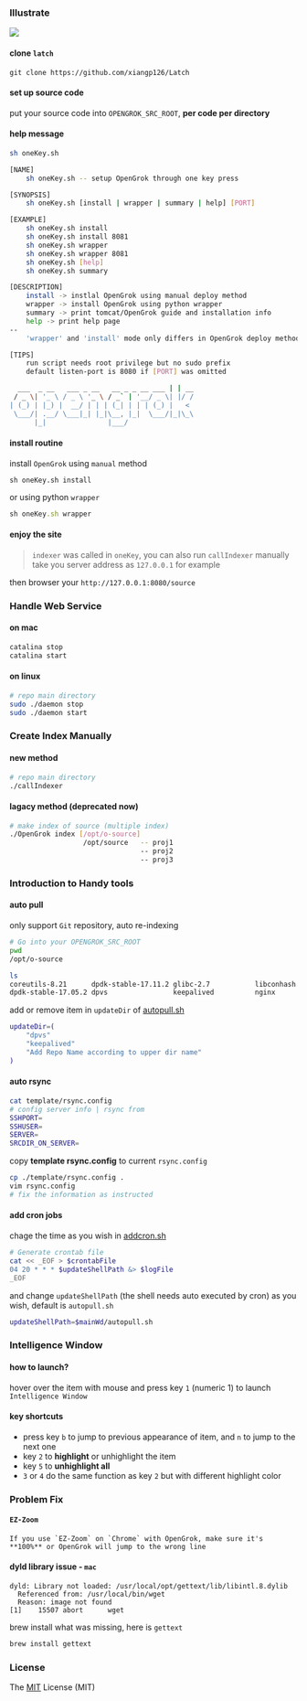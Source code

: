 ### Illustrate
![](./gif/guide.gif)

#### clone `latch`
```git
git clone https://github.com/xiangp126/Latch
```

#### set up source code

put your source code into `OPENGROK_SRC_ROOT`, **per code per directory**

#### help message
```bash
sh oneKey.sh

[NAME]
    sh oneKey.sh -- setup OpenGrok through one key press

[SYNOPSIS]
    sh oneKey.sh [install | wrapper | summary | help] [PORT]

[EXAMPLE]
    sh oneKey.sh install
    sh oneKey.sh install 8081
    sh oneKey.sh wrapper
    sh oneKey.sh wrapper 8081
    sh oneKey.sh [help]
    sh oneKey.sh summary

[DESCRIPTION]
    install -> instlal OpenGrok using manual deploy method
    wrapper -> install OpenGrok using python wrapper
    summary -> print tomcat/OpenGrok guide and installation info
    help -> print help page
--
    'wrapper' and 'install' mode only differs in OpenGrok deploy method

[TIPS]
    run script needs root privilege but no sudo prefix
    default listen-port is 8080 if [PORT] was omitted

  ___  _ __   ___ _ __   __ _ _ __ ___ | | __
 / _ \| '_ \ / _ \ '_ \ / _` | '__/ _ \| |/ /
| (_) | |_) |  __/ | | | (_| | | | (_) |   <
 \___/| .__/ \___|_| |_|\__, |_|  \___/|_|\_\
      |_|               |___/
```

#### install routine
install `OpenGrok` using `manual` method

```
sh oneKey.sh install
```

or using python `wrapper`

```ruby
sh oneKey.sh wrapper
```

#### enjoy the site
> `indexer` was called in `oneKey`, you can also run `callIndexer` manually<br>
> take you server address as `127.0.0.1` for example<br>

then browser your `http://127.0.0.1:8080/source`

### Handle Web Service
#### on mac
```bash
catalina stop
catalina start
```

#### on linux
```bash
# repo main directory
sudo ./daemon stop
sudo ./daemon start
```

### Create Index Manually
#### new method
```bash
# repo main directory
./callIndexer
```

#### lagacy method (deprecated now)
```bash
# make index of source (multiple index)
./OpenGrok index [/opt/o-source]
                  /opt/source   -- proj1
                                -- proj2
                                -- proj3
```

### Introduction to Handy tools
#### auto pull
only support `Git` repository, auto re-indexing

```bash
# Go into your OPENGROK_SRC_ROOT
pwd
/opt/o-source

ls
coreutils-8.21      dpdk-stable-17.11.2 glibc-2.7           libconhash
dpdk-stable-17.05.2 dpvs                keepalived          nginx
```

add or remove item in `updateDir` of [autopull.sh](./autopull.sh)

```bash
updateDir=(
    "dpvs"
    "keepalived"
    "Add Repo Name according to upper dir name"
)
```

#### auto rsync
```bash
cat template/rsync.config
# config server info | rsync from
SSHPORT=
SSHUSER=
SERVER=
SRCDIR_ON_SERVER=
```

copy **template rsync.config** to current `rsync.config`

```bash
cp ./template/rsync.config .
vim rsync.config
# fix the information as instructed
```

#### add cron jobs
chage the time as you wish in [addcron.sh](./addcron.sh)

```bash
# Generate crontab file
cat << _EOF > $crontabFile
04 20 * * * $updateShellPath &> $logFile
_EOF
```

and change `updateShellPath` (the shell needs auto executed by cron) as you wish, default is `autopull.sh`

```bash
updateShellPath=$mainWd/autopull.sh
```

### Intelligence Window
#### how to launch?
hover over the item with mouse and press key `1` (numeric 1) to launch `Intelligence Window`

#### key shortcuts
- press key `b` to jump to previous appearance of item, and `n` to jump to the next one
- key `2` to **highlight** or unhighlight the item
- key `5` to **unhighlight all**
- `3` or `4` do the same function as key `2` but with different highlight color

### Problem Fix
#### `EZ-Zoom`
    If you use `EZ-Zoom` on `Chrome` with OpenGrok, make sure it's **100%** or OpenGrok will jump to the wrong line

#### dyld library issue - `mac`
```
dyld: Library not loaded: /usr/local/opt/gettext/lib/libintl.8.dylib
  Referenced from: /usr/local/bin/wget
  Reason: image not found
[1]    15507 abort      wget
```

brew install what was missing, here is `gettext`

```bash
brew install gettext
```

### License
The [MIT](./LICENSE.txt) License (MIT)